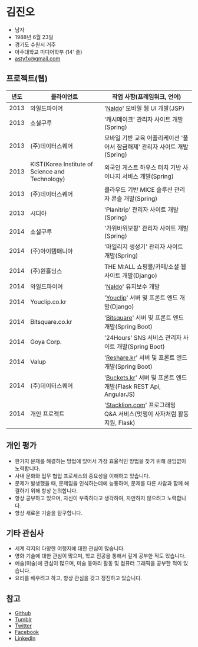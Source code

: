 # 김진오
- 남자
- 1988년 6월 23일
- 경기도 수원시 거주
- 아주대학교 미디어학부 (14' 졸)
- astyfx@gmail.com

## 프로젝트(웹)
년도|클라이언트|작업 사항(프레임워크, 언어)
---|---|---
2013|와일드파이어|'[Naldo][naldo]' 모바일 웹 UI 개발(JSP)
2013|소셜구루|'캐시메이크' 관리자 사이트 개발(Spring)
2013|(주)데이터스퀘어|모바일 기반 교육 어플리케이션 '풀어서 잠금해제' 관리자 사이트 개발(Spring)
2013|KIST(Korea Institute of Science and Technology)|외국인 게스트 하우스 터치 기반 사이나지 서비스 개발(Spring)
2013|(주)데이터스퀘어|클라우드 기반 MICE 솔루션 관리자 콘솔 개발(Spring)
2013|시디아|'Planitrip' 관리자 사이트 개발(Spring)
2014|소셜구루|'가위바위보팡' 관리자 사이트 개발(Spring)
2014|(주)아이템매니아|'마일리지 생성기' 관리자 사이트 개발(Spring)
2014|(주)원홀딩스|THE M:ALL 쇼핑몰/카페/소셜 웹 사이트 개발(Django)
2014|와일드파이어|'[Naldo][naldo]' 유지보수 개발
2014|Youclip.co.kr|'[Youclip][youclip]' 서버 및 프론트 엔드 개발(Django)
2014|Bitsquare.co.kr|'[Bitsquare][bitsquare]' 서버 및 프론트 엔드 개발(Spring Boot)
2014|Goya Corp.|'24Hours' SNS 서비스 관리자 사이트 개발(Spring Boot)
2014|Valup|'[Reshare.kr][reshare]' 서버 및 프론트 엔드 개발(Spring Boot)
2014|(주)데이터스퀘어|'[Buckets.kr][buckets]' 서버 및 프론트 엔드 개발(Flask REST Api, AngularJS)
2014|개인 프로젝트|'[Stacklion.com][stacklion]' 프로그래밍 Q&A 서비스(멋쟁이 사자처럼 활동 지원, Flask)

## 개인 평가
- 한가지 문제를 해결하는 방법에 있어서 가장 효율적인 방법을 찾기 위해 끊임없이 노력합니다.
- 사내 문화와 업무 협업 프로세스의 중요성을 이해하고 있습니다.
- 문제가 발생했을 때, 문제임을 인식하는데에 능통하며, 문제를 다른 사람과 함께 해결하기 위해 항상 논의합니다.
- 항상 공부하고 있으며, 자신이 부족하다고 생각하여, 자만하지 않으려고 노력합니다.
- 항상 새로운 기술을 탐구합니다.

## 기타 관심사
- 세계 각지의 다양한 여행지에 대한 관심이 많습니다.
- 영화 기술에 대한 관심이 많으며, 학교 전공을 통해서 깊게 공부한 적도 있습니다.
- 예술(미술)에 관심이 많으며, 미술 동아리 활동 및 컴퓨터 그래픽을 공부한 적이 있습니다.
- 요리를 배우려고 하고, 항상 관심을 갖고 정진하고 있습니다.

## 참고
- [Github](http://github.com/astyfx)
- [Tumblr](http://astyfx.tumblr.com/)
- [Twitter](https://twitter.com/astyfx)
- [Facebook](https://www.facebook.com/astyfx)
- [LinkedIn](https://www.linkedin.com/in/astyfx)

[youclip]: http://youclip.co.kr
[stacklion]: http://stacklion.com
[reshare]: http://reshare.kr
[bitsquare]: http://bitsquare.co.kr
[buckets]: http://buckets.kr
[naldo]: http://naldo.co.kr
